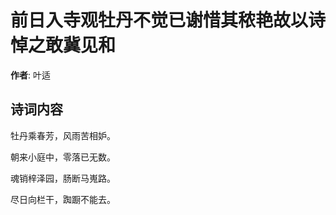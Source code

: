 # 前日入寺观牡丹不觉已谢惜其秾艳故以诗悼之敢冀见和

**作者**: 叶适

## 诗词内容

牡丹乘春芳，风雨苦相妒。

朝来小庭中，零落已无数。

魂销梓泽园，肠断马嵬路。

尽日向栏干，踟蹰不能去。

